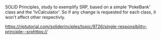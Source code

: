 SOLID Principles, study to exemplify SRP, based on a simple 'PokeBank' class and the 'IvCalculator'.
So if any change is requested for each class, it won't affect other respectivly.

https://riptutorial.com/solidprinciples/topic/9726/single-responsibility-principle--srphttps://
